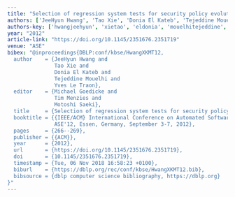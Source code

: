```yaml
---
title: "Selection of regression system tests for security policy evolution"
authors: ['JeeHyun Hwang', 'Tao Xie', 'Donia El Kateb', 'Tejeddine Mouelhi', 'Yves Le Traon']
authors-key: ['hwangjeehyun', 'xietao', 'eldonia', 'mouelhitejeddine', 'leyves']
year: "2012"
article-link: "https://doi.org/10.1145/2351676.2351719"
venue: "ASE"
bibex: "@inproceedings{DBLP:conf/kbse/HwangXKMT12,
  author    = {JeeHyun Hwang and
               Tao Xie and
               Donia El Kateb and
               Tejeddine Mouelhi and
               Yves Le Traon},
  editor    = {Michael Goedicke and
               Tim Menzies and
               Motoshi Saeki},
  title     = {Selection of regression system tests for security policy evolution},
  booktitle = {{IEEE/ACM} International Conference on Automated Software Engineering,
               ASE'12, Essen, Germany, September 3-7, 2012},
  pages     = {266--269},
  publisher = {{ACM}},
  year      = {2012},
  url       = {https://doi.org/10.1145/2351676.2351719},
  doi       = {10.1145/2351676.2351719},
  timestamp = {Tue, 06 Nov 2018 16:58:23 +0100},
  biburl    = {https://dblp.org/rec/conf/kbse/HwangXKMT12.bib},
  bibsource = {dblp computer science bibliography, https://dblp.org}
}"
---
```

